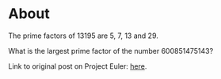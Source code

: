 # About

The prime factors of 13195 are 5, 7, 13 and 29.

What is the largest prime factor of the number 600851475143?

Link to original post on Project Euler: [here](https://projecteuler.net/problem=3).
